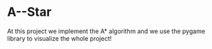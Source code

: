 # A--Star
 
At this project we implement the A* algorithm and we use the pygame library to visualize the whole project!






